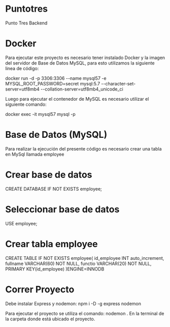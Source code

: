 # Puntotres
Punto Tres Backend

# Docker

Para ejecutar este proyecto es necesario tener instalado Docker y la imagen del servidor de Base de Datos MySQL, para esto utilizamos la siguiente linea de código:

docker run -d -p 3306:3306 --name mysql57 -e MYSQL_ROOT_PASSWORD=secret mysql:5.7 --character-set-server=utf8mb4 --collation-server=utf8mb4_unicode_ci

Luego para ejecutar el contenedor de MySQL es necesario utilizar el siguiente comando:

docker exec -it mysql57 mysql -p

# Base de Datos (MySQL)

Para realizar la ejecución del presente código es necesario crear una tabla en MySql llamada employee

# Crear base de datos
CREATE DATABASE IF NOT EXISTS employee; 

# Seleccionar base de datos
USE employee;

# Crear tabla employee
CREATE TABLE IF NOT EXISTS employee(
	id_employee INT auto_increment,
    fullname VARCHAR(60) NOT NULL,
    functio VARCHAR(20) NOT NULL,
    PRIMARY KEY(id_employee)
)ENGINE=INNODB

# Correr Proyecto

Debe instalar Express y nodemon: npm i -D -g express nodemon

Para ejecutar el proyecto se utiliza el comando: nodemon . En la terminal de la carpeta donde está ubicado el proyecto.
